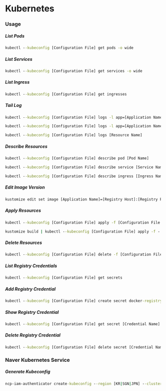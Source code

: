 # Kubernetes

### Usage

##### List Pods

```cmd
kubectl --kubeconfig [Configuration File] get pods -o wide
```

##### List Services

```cmd
kubectl --kubeconfig [Configuration File] get services -o wide
```

##### List Ingress

```cmd
kubectl --kubeconfig [Configuration File] get ingresses
```

##### Tail Log

```cmd
kubectl --kubeconfig [Configuration File] logs -l app=[Application Name] -f
```

```cmd
kubectl --kubeconfig [Configuration File] logs -l app=[Application Name]
```

```cmd
kubectl --kubeconfig [Configuration File] logs [Resource Name]
```

##### Describe Resources

```cmd
kubectl --kubeconfig [Configuration File] describe pod [Pod Name]
```

```cmd
kubectl --kubeconfig [Configuration File] describe service [Service Name]
```

```cmd
kubectl --kubeconfig [Configuration File] describe ingress [Ingress Name]
```

##### Edit Image Version

```cmd
kustomize edit set image [Application Name]=[Registry Host]:[Registry Port]/[Application Name]:[Application Version]
```

##### Apply Resources

```cmd
kubectl --kubeconfig [Configuration File] apply -f [Configuration File Name]
```

```cmd
kustomize build | kubectl --kubeconfig [Configuration File] apply -f -
```

##### Delete Resources

```cmd
kubectl --kubeconfig [Configuration File] delete -f [Configuration File Name]
```

##### List Registry Credentials

```cmd
kubectl --kubeconfig [Configuration File] get secrets
```

##### Add Registry Credential

```cmd
kubectl --kubeconfig [Configuration File] create secret docker-registry [Credential Name] --docker-server=[Registry Endpoint] --docker-username=[UserName] --docker-passwowrd=[Password] --docker-email=[Email]
```

##### Show Registry Credential

```cmd
kubectl --kubeconfig [Configuration File] get secret [Credential Name] -o jsonpath={.data}
```

##### Delete Registry Credential

```cmd
kubectl --kubeconfig [Configuration File] delete secret [Credential Name]
```

### Naver Kubernetes Service

##### Generate Kubeconfig

```cmd
ncp-iam-authenticator create-kubeconfig --region [KR|SGN|JPN] --clusterUuid [Cluster UUID] --output kubeconfig.yaml
```
